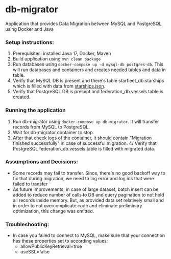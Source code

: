 # db-migrator
Application that provides Data Migration between MySQL and PostgreSQL using Docker and Java

### Setup instructions: 
1. Prerequisites: installed Java 17, Docker, Maven
2. Build application using `mvn clean package`
3. Run databases using `docker-compose up -d mysql-db postgres-db`. This will run databases and containers and creates needed tables and data in table.
4. Verify that MySQL DB is present and there's table starfleet_db.starships which is filled with data from [starships.json](mysql-init/starships.json).
5. Verify that PostgreSQL DB is present and federation_db.vessels table is created.

### Running the application
1. Run db-migrator using `docker-compose up db-migrator`. It will transfer records from MySQL to PostgreSQL.
2. Wait for db-migrator container to stop. 
3. After that check logs of the container, it should contain "Migration finished successfully" in case of successful migration.
4/ Verify that PostgreSQL federation_db.vessels table is filled with migrated data.

### Assumptions and Decisions:
- Some records may fail to transfer. Since, there's no good backoff way to fix that during migration, we need to log error and log ids that were failed to transfer
- As future improvements, in case of large dataset, batch insert can be added to reduce number of calls to DB and query pagination to not hold all records inside memory. But, as provided data set relatively small and in order to not overcomplicate code and eliminate preliminary optimization, this change was omitted.

### Troubleshooting:
- In case you failed to connect to MySQL, make sure that your connection has these properties set to according values:
  - allowPublicKeyRetrieval=true
  - useSSL=false
